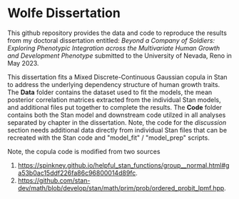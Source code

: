 # Wolfe Dissertation

This github repository provides the data and code to reproduce the results from my doctoral dissertation entitled: *Beyond a Company of Soldiers: Exploring Phenotypic Integration across the Multivariate Human Growth and Development Phenotype* submitted to the University of Nevada, Reno in May 2023. 

This dissertation fits a Mixed Discrete-Continuous Gaussian copula in Stan to address the underlying dependency structure of human growth traits. The **Data** folder contains the dataset used to fit the models, the mean posterior correlation matrices extracted from the individual Stan models, and additional files put together to complete the results. The **Code** folder contains both the Stan model and downstream code utilzed in all analyses separated by chapter in the dissertation. Note, the code for the *discussion* section needs additional data directly from individual Stan files that can be recreated with the Stan code and "model_fit" / "model_prep" scripts.

Note, the copula code is modified from two sources
1. https://spinkney.github.io/helpful_stan_functions/group__normal.html#ga53b0ac15ddf226fa86c96800014d89fc. 
2. https://github.com/stan-dev/math/blob/develop/stan/math/prim/prob/ordered_probit_lpmf.hpp. 
